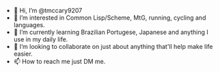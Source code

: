 - 👋 Hi, I’m @tmccary9207
- 👀 I’m interested in Common Lisp/Scheme, MtG, running, cycling and languages.
- 🌱 I’m currently learning Brazilian Portugese, Japanese and anything I use in my daily life.
- 💞️ I’m looking to collaborate on just about anything that'll help make life easier.
- 📫 How to reach me just DM me.

<!---
tmccary9207/tmccary9207 is a ✨ special ✨ repository because its `README.md` (this file) appears on your GitHub profile.
You can click the Preview link to take a look at your changes.
--->
